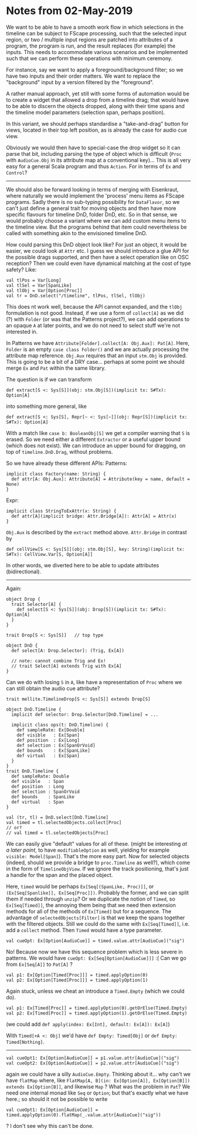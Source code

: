 # Notes from 02-May-2019

We want to be able to have a smooth work flow in which selections in the timeline can be
subject to FScape processing, such that the selected input region, or two / multiple input
regions are patched into attributes of a program, the program is run, and the result
replaces (for example) the inputs. This needs to accommodate various scenarios and be
implemented such that we can perform these operations with minimum ceremony.

For instance, say we want to apply a foreground/background filter; so we have two inputs
and their order matters. We want to replace the "background" input by a version filtered
by the "foreground".

A rather manual approach, yet still with some forms of automation would be to create
a widget that allowed a drop from a timeline drag; that would have to be able to discern
the objects dropped, along with their time spans and the timeline model parameters
(selection span, perhaps position).

In this variant, we should perhaps standardise a "take-and-drag" button for views,
located in their top left position, as is already the case for audio cue view.

Obviously we would then have to special-case the drop widget so it can parse that bit,
including parsing the type of object which is difficult (`Proc` with `AudioCue.Obj`
in its attribute map at a conventional key)... This is all very easy for a general Scala
program and thus `Action`. For in terms of `Ex` and `Control`?

------

We should also be forward looking in terms of merging with Eisenkraut, where naturally
we would implement the 'process' menu items as FScape programs. Sadly there is no 
sub-typing possibility for `DataFlavor`, so we can't just define a general trait for
moving objects and then have more specific flavours for timeline DnD, folder DnD, etc.
So in that sense, we would probably choose a variant where we can add custom menu items
to the timeline view. But the programs behind that item could nevertheless be called
with something akin to the envisioned timeline DnD.

How could parsing this DnD object look like? For just an object, it would be easier,
we could look at `Attr` etc. I guess we should introduce a glue API for the possible
drags supported, and then have a select operation like on OSC reception? Then we could
even have dynamical matching at the cost of type safety? Like:

```
val tlPos = Var[Long]
val tlSel = Var[SpanLike]
val tlObj = Var[Option[Proc]]
val tr = DnD.select("/timeline", tlPos, tlSel, tlObj)
```

This does nt work well, because the API cannot expanded, and the `tlObj` formulation is
not good. Instead, if we use a form of `collect[A]` as we did (?) with `Folder` (or was
that the Patterns project?), we can add operations to an opaque `A` at later points,
and we do not need to select stuff we're not interested in.

In Patterns we have `Attribute[Folder].collect[A: Obj.Aux]: Pat[A]`. Here, `Folder` is
an empty `case class Folder()` and we are actually processing the attribute map
reference. `Obj.Aux` requires that an input `stm.Obj` is provided. This is going to be
a bit of a DRY case... perhaps at some point we should merge `Ex` and `Pat` within the
same library.

The question is if we can transform

```
def extract[S <: Sys[S]](obj: stm.Obj[S])(implicit tx: S#Tx): Option[A]
```

into something more general, like

```
def extract[S <: Sys[S], Repr[~ <: Sys[~]](obj: Repr[S])(implicit tx: S#Tx): Option[A]
```

With a match like `case b: BooleanObj[S]` we get a compiler warning that `S` is erased.
So we need either a different `Extractor` or a useful upper bound (which does not exist).
We can introduce an upper bound for dragging, on top of `timeline.DnD.Drag`, without
problems.

So we have already these different APIs: Patterns:

```
implicit class Factory(name: String) {
  def attr[A: Obj.Aux]: Attribute[A] = Attribute(key = name, default = None)
}
```

Expr:

```
implicit class StringToExAttr(x: String) {
  def attr[A](implicit bridge: Attr.Bridge[A]): Attr[A] = Attr(x)
}
```

`Obj.Aux` is described by the `extract` method above. `Attr.Bridge` in contrast by

```
def cellView[S <: Sys[S]](obj: stm.Obj[S], key: String)(implicit tx: S#Tx): CellView.Var[S, Option[A]]
```

In other words, we diverted here to be able to update attributes (bidirectional).

----------

Again:

```
object Drop {
  trait Selector[A] {
    def select[S <: Sys[S]](obj: Drop[S])(implicit tx: S#Tx): Option[A]
  }
}

trait Drop[S <: Sys[S]]   // top type

object DnD {
  def select[A: Drop.Selector]: (Trig, Ex[A])
  
  // note: cannot combine Trig and Ex!
  // trait Select[A] extends Trig with Ex[A]
}
```

Can we do with losing `S` in `A`, like have a representation of `Proc` where we can still
obtain the audio cue attribute?

```
trait mellite.TimelineDrop[S <: Sys[S]] extends Drop[S]

object DnD.Timeline {
  implicit def selector: Drop.Selector[DnD.Timeline] = ...
  
  implicit class ops(t: DnD.Timeline) {
    def sampleRate: Ex[Double]
    def visible   : Ex[Span]
    def position  : Ex[Long]
    def selection : Ex[SpanOrVoid]
    def bounds    : Ex[SpanLike]
    def virtual   : Ex[Span]
  }
}
trait DnD.Timeline {
  def sampleRate: Double
  def visible   : Span
  def position  : Long
  def selection : SpanOrVoid
  def bounds    : SpanLike
  def virtual   : Span
}

val (tr, tl) = DnD.select[DnD.Timeline]
val timed = tl.selectedObjects.collect[Proc]
// or?
// val timed = tl.selectedObjects[Proc]

```

We can easily give "default" values for all of these.
(might be interesting _at a later point_, to have `modifiableOption` as well, yielding for example
`visible: Model[Span]`). That's the more easy part. Now for selected objects (indeed, should we
provide a bridge to `proc.Timeline` as well?), which come in the form of `TimelineObjView`. If we
ignore the track positioning, that's just a handle for the span and the placed object.

Here, `timed` would be perhaps `Ex[Seq[(SpanLike, Proc)]]`, or `(Ex[Seq[Spanlike]], Ex[Seq[Proc]])`.
Probably the former, and we can split them if needed through `unzip`? Or we duplicate the notion
of `Timed`, so `Ex[Seq[Timed]]`, the annoying them being that we need then extension methods for all
of the methods of `Ex[Timed]` but for a sequence. The advantage of `selectedObjects[Filter]` is that
we keep the spans together with the filtered objects. Still we could do the same with
`Ex[Seq[Timed]]`, i.e. add a `collect` method. Then `Timed` would have a type parameter.

```
val cueOpt: Ex[Option[AudioCue]] = timed.value.attr[AudioCue]("sig")
```

No! Because now we have this sequence problem which is less severe in patterns. We would have
`cueOpt: Ex[Seq[Option[AudioCue]]]` :( Can we go from `Ex[Seq[A]]` to `Pat[A]` ?

```
val p1: Ex[Option[Timed[Proc]]] = timed.applyOption(0)
val p2: Ex[Option[Timed[Proc]]] = timed.applyOption(1)
```

Again stuck, unless we cheat an introduce a `Timed.Empty` (which we could do).

```
val p1: Ex[Timed[Proc]] = timed.applyOption(0).getOrElse(Timed.Empty)
val p2: Ex[Timed[Proc]] = timed.applyOption(1).getOrElse(Timed.Empty)
```

(we could add `def apply(index: Ex[Int], default: Ex[A]): Ex[A]`)

With `Timed[+A <: Obj]` we'd have `def Empty: Timed[Obj]` or `def Empty: Timed[Nothing]`.

--------------

```
val cueOpt1: Ex[Option[AudioCue]] = p1.value.attr[AudioCue]("sig")
val cueOpt2: Ex[Option[AudioCue]] = p2.value.attr[AudioCue]("sig")
```

again we could have a silly `AudioCue.Empty`. Thinking about it... why can't we have
`flatMap` where, like `FlatMap[A, B](in: Ex[Option[A]], Ex[Option[B]]) extends Ex[Option[B]]`,
and likewise `Map` ? What was the problem in `Pat`? We need one internal monad like
`Seq` or `Option`; but that's exactly what we have here.; so should it not be possible to write

```
val cueOpt1: Ex[Option[AudioCue]] = timed.applyOption(0).flatMap(_.value.attr[AudioCue]("sig"))
```

? I don't see why this can't be done.


